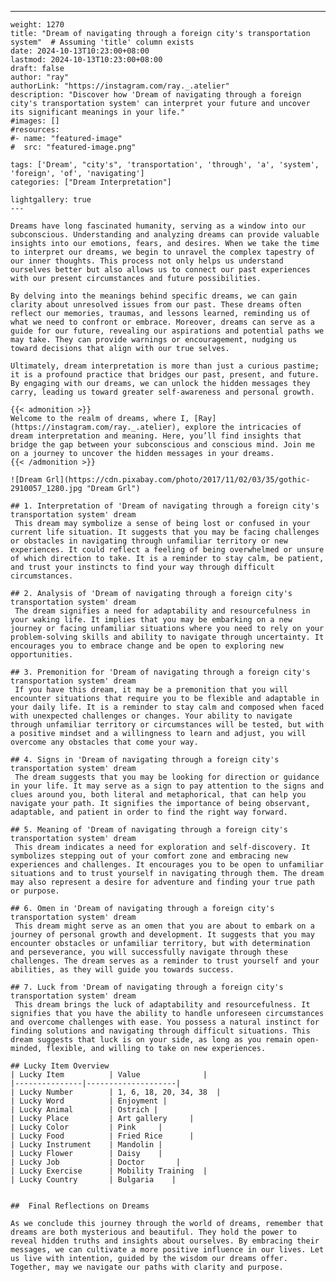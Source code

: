 ---
    weight: 1270
    title: "Dream of navigating through a foreign city's transportation system"  # Assuming 'title' column exists
    date: 2024-10-13T10:23:00+08:00
    lastmod: 2024-10-13T10:23:00+08:00
    draft: false
    author: "ray"
    authorLink: "https://instagram.com/ray._.atelier"
    description: "Discover how 'Dream of navigating through a foreign city's transportation system' can interpret your future and uncover its significant meanings in your life."
    #images: []
    #resources:
    #- name: "featured-image"
    #  src: "featured-image.png"
    
    tags: ['Dream', "city's", 'transportation', 'through', 'a', 'system', 'foreign', 'of', 'navigating']
    categories: ["Dream Interpretation"]
    
    lightgallery: true
    ---
    
    Dreams have long fascinated humanity, serving as a window into our subconscious. Understanding and analyzing dreams can provide valuable insights into our emotions, fears, and desires. When we take the time to interpret our dreams, we begin to unravel the complex tapestry of our inner thoughts. This process not only helps us understand ourselves better but also allows us to connect our past experiences with our present circumstances and future possibilities.
    
    By delving into the meanings behind specific dreams, we can gain clarity about unresolved issues from our past. These dreams often reflect our memories, traumas, and lessons learned, reminding us of what we need to confront or embrace. Moreover, dreams can serve as a guide for our future, revealing our aspirations and potential paths we may take. They can provide warnings or encouragement, nudging us toward decisions that align with our true selves.
    
    Ultimately, dream interpretation is more than just a curious pastime; it is a profound practice that bridges our past, present, and future. By engaging with our dreams, we can unlock the hidden messages they carry, leading us toward greater self-awareness and personal growth.
    
    {{< admonition >}}
    Welcome to the realm of dreams, where I, [Ray](https://instagram.com/ray._.atelier), explore the intricacies of dream interpretation and meaning. Here, you’ll find insights that bridge the gap between your subconscious and conscious mind. Join me on a journey to uncover the hidden messages in your dreams.
    {{< /admonition >}}
    
    ![Dream Grl](https://cdn.pixabay.com/photo/2017/11/02/03/35/gothic-2910057_1280.jpg "Dream Grl")
    
    ## 1. Interpretation of 'Dream of navigating through a foreign city's transportation system' dream
     This dream may symbolize a sense of being lost or confused in your current life situation. It suggests that you may be facing challenges or obstacles in navigating through unfamiliar territory or new experiences. It could reflect a feeling of being overwhelmed or unsure of which direction to take. It is a reminder to stay calm, be patient, and trust your instincts to find your way through difficult circumstances.
    
    ## 2. Analysis of 'Dream of navigating through a foreign city's transportation system' dream
     The dream signifies a need for adaptability and resourcefulness in your waking life. It implies that you may be embarking on a new journey or facing unfamiliar situations where you need to rely on your problem-solving skills and ability to navigate through uncertainty. It encourages you to embrace change and be open to exploring new opportunities.
    
    ## 3. Premonition for 'Dream of navigating through a foreign city's transportation system' dream
     If you have this dream, it may be a premonition that you will encounter situations that require you to be flexible and adaptable in your daily life. It is a reminder to stay calm and composed when faced with unexpected challenges or changes. Your ability to navigate through unfamiliar territory or circumstances will be tested, but with a positive mindset and a willingness to learn and adjust, you will overcome any obstacles that come your way.
    
    ## 4. Signs in 'Dream of navigating through a foreign city's transportation system' dream
     The dream suggests that you may be looking for direction or guidance in your life. It may serve as a sign to pay attention to the signs and clues around you, both literal and metaphorical, that can help you navigate your path. It signifies the importance of being observant, adaptable, and patient in order to find the right way forward.
    
    ## 5. Meaning of 'Dream of navigating through a foreign city's transportation system' dream
     This dream indicates a need for exploration and self-discovery. It symbolizes stepping out of your comfort zone and embracing new experiences and challenges. It encourages you to be open to unfamiliar situations and to trust yourself in navigating through them. The dream may also represent a desire for adventure and finding your true path or purpose.
    
    ## 6. Omen in 'Dream of navigating through a foreign city's transportation system' dream
     This dream might serve as an omen that you are about to embark on a journey of personal growth and development. It suggests that you may encounter obstacles or unfamiliar territory, but with determination and perseverance, you will successfully navigate through these challenges. The dream serves as a reminder to trust yourself and your abilities, as they will guide you towards success.
    
    ## 7. Luck from 'Dream of navigating through a foreign city's transportation system' dream
     This dream brings the luck of adaptability and resourcefulness. It signifies that you have the ability to handle unforeseen circumstances and overcome challenges with ease. You possess a natural instinct for finding solutions and navigating through difficult situations. This dream suggests that luck is on your side, as long as you remain open-minded, flexible, and willing to take on new experiences.
    
    ## Lucky Item Overview
    | Lucky Item          | Value              |
    |---------------|--------------------|
    | Lucky Number        | 1, 6, 18, 20, 34, 38  |
    | Lucky Word          | Enjoyment |
    | Lucky Animal        | Ostrich |
    | Lucky Place         | Art gallery     |
    | Lucky Color         | Pink     |
    | Lucky Food          | Fried Rice      |
    | Lucky Instrument    | Mandolin |
    | Lucky Flower        | Daisy    |
    | Lucky Job           | Doctor       |
    | Lucky Exercise      | Mobility Training  |
    | Lucky Country       | Bulgaria    |
    
    
    ##  Final Reflections on Dreams
    
    As we conclude this journey through the world of dreams, remember that dreams are both mysterious and beautiful. They hold the power to reveal hidden truths and insights about ourselves. By embracing their messages, we can cultivate a more positive influence in our lives. Let us live with intention, guided by the wisdom our dreams offer. Together, may we navigate our paths with clarity and purpose.
    